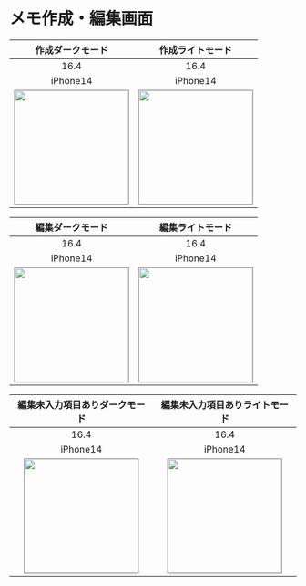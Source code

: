 # メモ作成・編集画面

|作成ダークモード|作成ライトモード|
|:---:|:---:|
|16.4|16.4|
|iPhone14|iPhone14|
|<img src='../TestSnapshot/ReferenceImages_64/メモ作成・編集画面/testMemoUpdateViewController_作成_ダークモード_iPhone_16_4_390x844@3x.png' width='200' style='border: 1px solid #999' />|<img src='../TestSnapshot/ReferenceImages_64/メモ作成・編集画面/testMemoUpdateViewController_作成_ライトモード_iPhone_16_4_390x844@3x.png' width='200' style='border: 1px solid #999' />|

|編集ダークモード|編集ライトモード|
|:---:|:---:|
|16.4|16.4|
|iPhone14|iPhone14|
|<img src='../TestSnapshot/ReferenceImages_64/メモ作成・編集画面/testMemoUpdateViewController_編集_ダークモード_iPhone_16_4_390x844@3x.png' width='200' style='border: 1px solid #999' />|<img src='../TestSnapshot/ReferenceImages_64/メモ作成・編集画面/testMemoUpdateViewController_編集_ライトモード_iPhone_16_4_390x844@3x.png' width='200' style='border: 1px solid #999' />|

|編集未入力項目ありダークモード|編集未入力項目ありライトモード|
|:---:|:---:|
|16.4|16.4|
|iPhone14|iPhone14|
|<img src='../TestSnapshot/ReferenceImages_64/メモ作成・編集画面/testMemoUpdateViewController_編集_未入力項目あり_ダークモード_iPhone_16_4_390x844@3x.png' width='200' style='border: 1px solid #999' />|<img src='../TestSnapshot/ReferenceImages_64/メモ作成・編集画面/testMemoUpdateViewController_編集_未入力項目あり_ライトモード_iPhone_16_4_390x844@3x.png' width='200' style='border: 1px solid #999' />|

